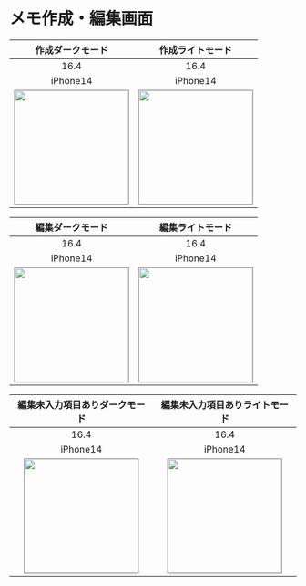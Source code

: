 # メモ作成・編集画面

|作成ダークモード|作成ライトモード|
|:---:|:---:|
|16.4|16.4|
|iPhone14|iPhone14|
|<img src='../TestSnapshot/ReferenceImages_64/メモ作成・編集画面/testMemoUpdateViewController_作成_ダークモード_iPhone_16_4_390x844@3x.png' width='200' style='border: 1px solid #999' />|<img src='../TestSnapshot/ReferenceImages_64/メモ作成・編集画面/testMemoUpdateViewController_作成_ライトモード_iPhone_16_4_390x844@3x.png' width='200' style='border: 1px solid #999' />|

|編集ダークモード|編集ライトモード|
|:---:|:---:|
|16.4|16.4|
|iPhone14|iPhone14|
|<img src='../TestSnapshot/ReferenceImages_64/メモ作成・編集画面/testMemoUpdateViewController_編集_ダークモード_iPhone_16_4_390x844@3x.png' width='200' style='border: 1px solid #999' />|<img src='../TestSnapshot/ReferenceImages_64/メモ作成・編集画面/testMemoUpdateViewController_編集_ライトモード_iPhone_16_4_390x844@3x.png' width='200' style='border: 1px solid #999' />|

|編集未入力項目ありダークモード|編集未入力項目ありライトモード|
|:---:|:---:|
|16.4|16.4|
|iPhone14|iPhone14|
|<img src='../TestSnapshot/ReferenceImages_64/メモ作成・編集画面/testMemoUpdateViewController_編集_未入力項目あり_ダークモード_iPhone_16_4_390x844@3x.png' width='200' style='border: 1px solid #999' />|<img src='../TestSnapshot/ReferenceImages_64/メモ作成・編集画面/testMemoUpdateViewController_編集_未入力項目あり_ライトモード_iPhone_16_4_390x844@3x.png' width='200' style='border: 1px solid #999' />|

